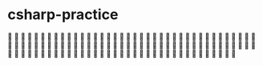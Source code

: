 # csharp-practice
🐧 🐧 🐧 🐧 🐧 🐧 🐧 🐧 🐧 🐧 🐧 🐧 🐧 🐧 🐧 🐧 🐧 🐧 🐧 🐧 🐧 🐧 🐧 🐧 🐧 🐧 🐧 🐧 🐧 🐧 🐧 🐧 🐧 🐧 🐧 🐧 🐧 🐧 🐧 🐧 🐧 🐧 🐧 🐧 🐧 🐧 🐧 🐧 🐧 🐧 🐧 🐧 🐧 🐧 🐧 🐧 🐧 🐧 🐧 🐧 🐧 🐧 🐧 🐧 🐧 🐧 🐧 🐧 🐧 🐧 🐧 🐧 🐧 🐧 🐧 🐧 🐧 🐧 🐧 🐧 🐧 🐧 🐧 🐧 🐧 🐧 🐧 🐧 🐧 🐧 🐧 🐧 🐧 🐧 🐧 🐧 🐧 🐧 🐧 🐧 🐧 🐧 🐧 🐧 🐧 🐧 🐧 🐧 🐧 🐧 🐧
